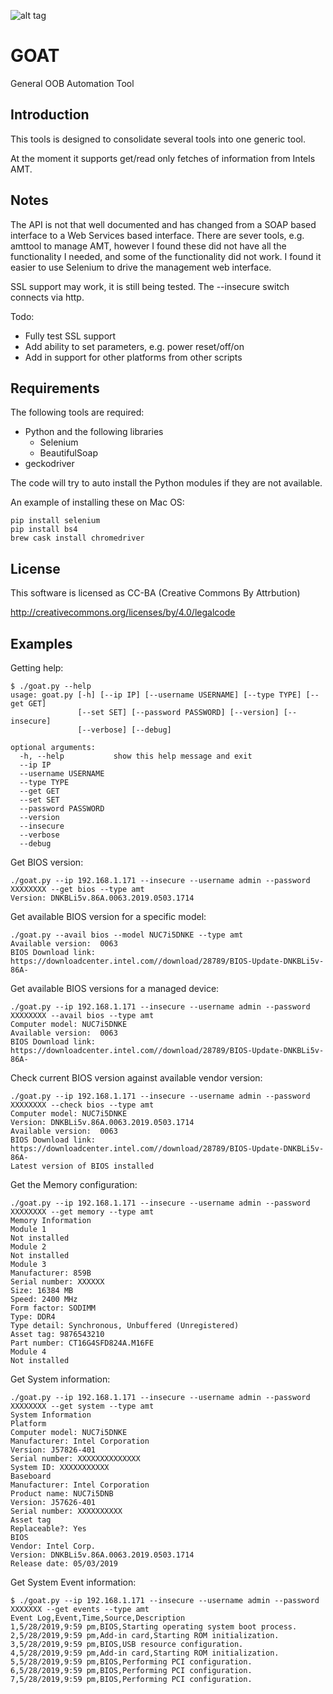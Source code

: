![alt tag](https://raw.githubusercontent.com/lateralblast/goat/master/goat.png)

GOAT
====

General OOB Automation Tool

Introduction
------------

This tools is designed to consolidate several tools into one generic tool.

At the moment it supports get/read only fetches of information from Intels AMT.

Notes
-----

The API is not that well documented and has changed from a SOAP based interface to
a Web Services based interface. There are sever tools, e.g. amttool to manage AMT,
however I found these did not have all the functionality I needed, and some of the
functionality did not work. I found it easier to use Selenium to drive the
management web interface.

SSL support may work, it is still being tested. The --insecure switch connects via http.

Todo:

- Fully test SSL support
- Add ability to set parameters, e.g. power reset/off/on
- Add in support for other platforms from other scripts

Requirements
------------

The following tools are required:

- Python and the following libraries
  - Selenium
  - BeautifulSoap
- geckodriver

The code will try to auto install the Python modules if they are not available.

An example of installing these on Mac OS:

```
pip install selenium
pip install bs4
brew cask install chromedriver
```
License
-------

This software is licensed as CC-BA (Creative Commons By Attrbution)

http://creativecommons.org/licenses/by/4.0/legalcode

Examples
--------

Getting help:

```
$ ./goat.py --help
usage: goat.py [-h] [--ip IP] [--username USERNAME] [--type TYPE] [--get GET]
               [--set SET] [--password PASSWORD] [--version] [--insecure]
               [--verbose] [--debug]

optional arguments:
  -h, --help           show this help message and exit
  --ip IP
  --username USERNAME
  --type TYPE
  --get GET
  --set SET
  --password PASSWORD
  --version
  --insecure
  --verbose
  --debug
```

Get BIOS version:

```
./goat.py --ip 192.168.1.171 --insecure --username admin --password XXXXXXXX --get bios --type amt
Version: DNKBLi5v.86A.0063.2019.0503.1714
```

Get available BIOS version for a specific model:

```
./goat.py --avail bios --model NUC7i5DNKE --type amt
Available version:  0063
BIOS Download link: https://downloadcenter.intel.com//download/28789/BIOS-Update-DNKBLi5v-86A-
```

Get available BIOS versions for a managed device:

```
./goat.py --ip 192.168.1.171 --insecure --username admin --password XXXXXXXX --avail bios --type amt
Computer model: NUC7i5DNKE
Available version:  0063
BIOS Download link: https://downloadcenter.intel.com//download/28789/BIOS-Update-DNKBLi5v-86A-
```

Check current BIOS version against available vendor version:

```
./goat.py --ip 192.168.1.171 --insecure --username admin --password XXXXXXXX --check bios --type amt
Computer model: NUC7i5DNKE
Version: DNKBLi5v.86A.0063.2019.0503.1714
Available version:  0063
BIOS Download link: https://downloadcenter.intel.com//download/28789/BIOS-Update-DNKBLi5v-86A-
Latest version of BIOS installed
```

Get the Memory configuration:

```
./goat.py --ip 192.168.1.171 --insecure --username admin --password XXXXXXXX --get memory --type amt
Memory Information
Module 1
Not installed
Module 2
Not installed
Module 3
Manufacturer: 859B
Serial number: XXXXXX
Size: 16384 MB
Speed: 2400 MHz
Form factor: SODIMM
Type: DDR4
Type detail: Synchronous, Unbuffered (Unregistered)
Asset tag: 9876543210
Part number: CT16G4SFD824A.M16FE
Module 4
Not installed
```

Get System information:

```
./goat.py --ip 192.168.1.171 --insecure --username admin --password XXXXXXXX --get system --type amt
System Information
Platform
Computer model: NUC7i5DNKE
Manufacturer: Intel Corporation
Version: J57826-401
Serial number: XXXXXXXXXXXXXX 
System ID: XXXXXXXXXXX
Baseboard
Manufacturer: Intel Corporation
Product name: NUC7i5DNB
Version: J57626-401
Serial number: XXXXXXXXXX
Asset tag
Replaceable?: Yes
BIOS
Vendor: Intel Corp.
Version: DNKBLi5v.86A.0063.2019.0503.1714
Release date: 05/03/2019
```

Get System Event information:

```
$ ./goat.py --ip 192.168.1.171 --insecure --username admin --password XXXXXXX --get events --type amt
Event Log,Event,Time,Source,Description
1,5/28/2019,9:59 pm,BIOS,Starting operating system boot process.
2,5/28/2019,9:59 pm,Add-in card,Starting ROM initialization.
3,5/28/2019,9:59 pm,BIOS,USB resource configuration.
4,5/28/2019,9:59 pm,Add-in card,Starting ROM initialization.
5,5/28/2019,9:59 pm,BIOS,Performing PCI configuration.
6,5/28/2019,9:59 pm,BIOS,Performing PCI configuration.
7,5/28/2019,9:59 pm,BIOS,Performing PCI configuration.
```